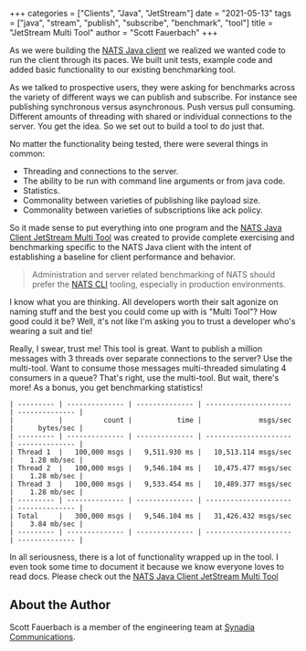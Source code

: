 +++
categories = ["Clients", "Java", "JetStream"]
date = "2021-05-13"
tags = ["java", "stream", "publish", "subscribe", "benchmark", "tool"]
title = "JetStream Multi Tool"
author = "Scott Fauerbach"
+++

As we were building the [NATS Java client](https://github.com/nats-io/nats.java) we realized we wanted code to run the client through its paces.
We built unit tests, example code and added basic functionality to our existing benchmarking tool.

As we talked to prospective users, they were asking for benchmarks across the variety of different ways we can publish and subscribe.
For instance see publishing synchronous versus asynchronous. 
Push versus pull consuming. Different amounts of threading with shared or individual connections to the server.
You get the idea. So we set out to build a tool to do just that.

No matter the functionality being tested, there were several things in common:

* Threading and connections to the server.
* The ability to be run with command line arguments or from java code.
* Statistics.
* Commonality between varieties of publishing like payload size.
* Commonality between varieties of subscriptions like ack policy.

So it made sense to put everything into one program and the 
[NATS Java Client JetStream Multi Tool](https://github.com/nats-io/nats.java/tree/main/src/examples/java/io/nats/examples/jsmulti)
was created to provide complete exercising and benchmarking specific to the NATS Java client with the intent of establishing a baseline for client performance and behavior.

> Administration and server related benchmarking of NATS should prefer the [NATS CLI](https://github.com/nats-io/natscli) tooling, especially in production environments.

I know what you are thinking. All developers worth their salt agonize on naming stuff and the best you could come up with is "Multi Tool"? 
How good could it be? Well, it's not like I'm asking you to trust a developer who's wearing a suit and tie!

Really, I swear, trust me! This tool is great.
Want to publish a million messages with 3 threads over separate connections to the server? Use the multi-tool.
Want to consume those messages multi-threaded simulating 4 consumers in a queue? That's right, use the multi-tool.
But wait, there's more! As a bonus, you get benchmarking statistics!

```
| --------- | -------------- | -------------- | --------------------- | -------------- |
|           |          count |           time |              msgs/sec |      bytes/sec |
| --------- | -------------- | -------------- | --------------------- | -------------- |
| Thread 1  |   100,000 msgs |   9,511.930 ms |   10,513.114 msgs/sec |    1.28 mb/sec |
| Thread 2  |   100,000 msgs |   9,546.104 ms |   10,475.477 msgs/sec |    1.28 mb/sec |
| Thread 3  |   100,000 msgs |   9,533.454 ms |   10,489.377 msgs/sec |    1.28 mb/sec |
| --------- | -------------- | -------------- | --------------------- | -------------- |
| Total     |   300,000 msgs |   9,546.104 ms |   31,426.432 msgs/sec |    3.84 mb/sec |
| --------- | -------------- | -------------- | --------------------- | -------------- |
```

In all seriousness, there is a lot of functionality wrapped up in the tool. 
I even took some time to document it because we know everyone loves to read docs. 
Please check out the [NATS Java Client JetStream Multi Tool](https://github.com/nats-io/nats.java/tree/main/src/examples/java/io/nats/examples/jsmulti)

## About the Author

Scott Fauerbach is a member of the engineering team at [Synadia Communications](https://synadia.com).
